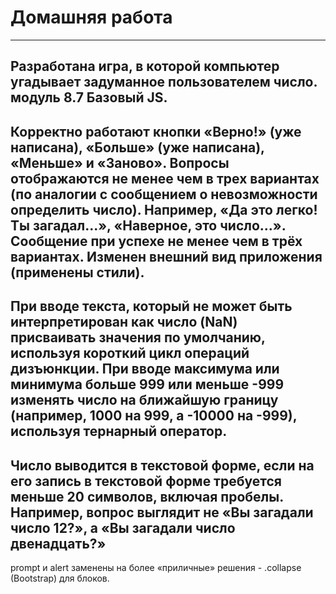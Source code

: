 # Домашняя работа
-----
Разработана игра, в которой компьютер угадывает задуманное пользователем число. модуль 8.7 Базовый JS.
-----
Корректно работают кнопки «Верно!» (уже написана), «Больше» (уже написана), «Меньше» и «Заново».
Вопросы отображаются не менее чем в трех вариантах (по аналогии с сообщением о невозможности определить число). Например, «Да это легко! Ты загадал...», «Наверное, это число...».
Сообщение при успехе не менее чем в трёх вариантах. Изменен внешний вид приложения (применены стили).
-----
При вводе текста, который не может быть интерпретирован как число (NaN) присваивать значения по умолчанию, используя короткий цикл операций дизъюнкции.
При вводе максимума или минимума больше 999 или меньше -999 изменять число на ближайшую границу (например, 1000 на 999, а -10000 на -999), используя тернарный оператор.
-----
Число выводится в текстовой форме, если на его запись в текстовой форме требуется меньше 20 символов, включая пробелы. Например, вопрос выглядит не «Вы загадали число 12?», а «Вы загадали число двенадцать?»
-----
 prompt и alert заменены на более «приличные» решения - .collapse (Bootstrap) для блоков.
